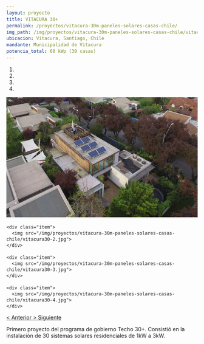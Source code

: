 ```yaml
---
layout: proyecto
title: VITACURA 30+
permalink: /proyectos/vitacura-30m-paneles-solares-casas-chile/
img_path: /img/proyectos/vitacura-30m-paneles-solares-casas-chile/vitacura30-1.jpg
ubicacion: Vitacura, Santiago, Chile
mandante: Municipalidad de Vitacura
potencia_total: 60 kWp (30 casas)
---
```


<div id="myCarousel" class="carousel slide" data-ride="carousel">
  <!-- Indicators -->
  <ol class="carousel-indicators">
    <li data-target="#myCarousel" data-slide-to="0" class="active"></li>
    <li data-target="#myCarousel" data-slide-to="1"></li>
    <li data-target="#myCarousel" data-slide-to="2"></li>
    <li data-target="#myCarousel" data-slide-to="3"></li>
  </ol>

  <!-- Imagenes de Los Proyectos -->
  <div class="carousel-inner">
    <div class="item active">
      <img src="/img/proyectos/vitacura-30m-paneles-solares-casas-chile/vitacura30-1.jpg">
    </div>

    <div class="item">
      <img src="/img/proyectos/vitacura-30m-paneles-solares-casas-chile/vitacura30-2.jpg">
    </div>

    <div class="item">
      <img src="/img/proyectos/vitacura-30m-paneles-solares-casas-chile/vitacura30-3.jpg">
    </div>

    <div class="item">
      <img src="/img/proyectos/vitacura-30m-paneles-solares-casas-chile/vitacura30-4.jpg">
    </div>
  </div>

  <!-- Left and right controls -->
  <a class="left carousel-control" href="#myCarousel" data-slide="prev">
    <span class="glyphicon glyphicon-chevron-left"><</span>
    <span class="sr-only">Anterior</span>
  </a>
  <a class="right carousel-control" href="#myCarousel" data-slide="next">
    <span class="glyphicon glyphicon-chevron-right">></span>
    <span class="sr-only">Siguiente</span>
  </a>
</div>

Primero proyecto del programa de gobierno Techo 30+. Consistió en la instalación de 30 sistemas solares residenciales de 1kW a 3kW.